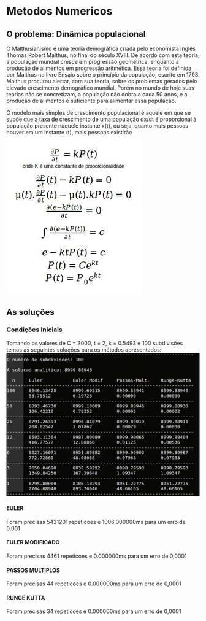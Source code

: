 # Metodos Numericos

## O problema: Dinâmica populacional
O Malthusianismo é uma teoria demográfica criada pelo economista inglês Thomas Robert Malthus, no final do século XVIII. De acordo com esta teoria, a população mundial cresce em progressão geométrica, enquanto a produção de alimentos em progressão aritmética. Essa teoria foi definida por Malthus no livro Ensaio sobre o princípio da população, escrito em 1798. Malthus procurou alertar, com sua teoria, sobre os problemas gerados pelo elevado crescimento demográfico mundial. Porém no mundo de hoje suas teorias não se concretizam, a população não dobra a cada 50 anos, e a produção de alimentos é suficiente para alimentar essa população.

O modelo mais simples de crescimento populacional é aquele em que se supõe que a taxa de crescimento de uma população dx/dt é proporcional à população presente naquele instante x(t), ou seja, quanto mais pessoas houver em um instante (t), mais pessoas existirão

![Equation](Dinamica_populacional/dinamica_populacional.jpg?raw=true)

## As soluções
### Condições Iniciais
Tomando os valores de C = 3000, t = 2, k = 0.5493 e 100 subdivisões temos as seguintes soluções para os métodos apresentados:<br>
![Resultados](/resultados.jpg?raw=true)

#### EULER
Foram precisas 5431201 repeticoes e 1006.000000ms para um erro de 0.001

#### EULER MODIFICADO
Foram precisas 4461 repeticoes e 0.000000ms para um erro de 0,0001

#### PASSOS MULTIPLOS
Foram precisas 44 repeticoes e 0.000000ms para um erro de 0,0001

#### RUNGE KUTTA
Foram precisas 34 repeticoes e 0.000000ms para um erro de 0,0001
